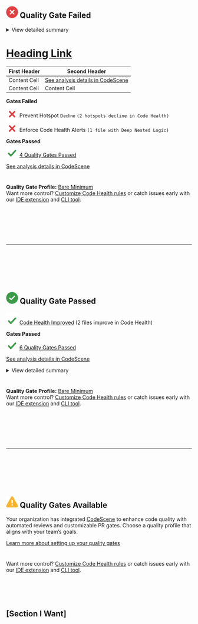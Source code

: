 [![Quality Gate Failed](https://raw.githubusercontent.com/joachim-codescene/Joachim-Test/refs/heads/3.x/fail.svg "Quality Gate Failed")](#) **Quality Gate Failed**
---

<details>
  <summary>View detailed summary</summary>
<br>
<table><thead><tr><th align="left" width="700px">File</th>
<th align="left" width="400px">Violation</th>
<th align="left" width="auto"></th>
</tr></thead>
<tbody>
<tr><td>Prevent Hotspot Decline</td><td>(2 hotspots decline in Code Health)</td><td>
  
[Suppress](http://codescene.com)

 </td></tr>
<tr><td>hej</td><td>hej</td><td>
  
[Suppress](http://codescene.com)

 </td></tr>
 <tr><td>hej</td><td>hej</td><td>
  
[Suppress](http://codescene.com)

 </td></tr></tbody></table>
</details>

# [Heading Link](#section-i-want)

| First Header  | Second Header |
| ------------- | ------------- |
| Content Cell  | [See analysis details in CodeScene](http://codescene.com)  |
| Content Cell  | Content Cell  |

**Gates Failed**<br>
[![](https://raw.githubusercontent.com/joachim-codescene/Joachim-Test/refs/heads/3.x/x1.svg)](#) Prevent Hotspot <small>Decline</small> `(2 hotspots decline in Code Health)`<br>
[![](https://raw.githubusercontent.com/joachim-codescene/Joachim-Test/refs/heads/3.x/x1.svg)](#) Enforce Code Health Alerts `(1 file with Deep Nested Logic)`<br>

**Gates Passed**<br>
[![](https://raw.githubusercontent.com/joachim-codescene/Joachim-Test/refs/heads/3.x/pass1.svg)](#) [4 Quality Gates Passed](http://codescene.com) <br>

[See analysis details in CodeScene](http://codescene.com)

#
**Quality Gate Profile:** [Bare Minimum](http://codescene.com) <br>
Want more control? [Customize Code Health rules](http://codescene.com) or catch issues early with our [IDE extension](http://codescene.com) and [CLI tool](http://codescene.com).
 
<br><br><br><br><br>
<hr>
<br><br><br><br><br>

[![Quality Gate passed](https://raw.githubusercontent.com/joachim-codescene/Joachim-Test/refs/heads/3.x/pass.svg "Quality Gate passed")](#) **Quality Gate Passed**
---
[![](https://raw.githubusercontent.com/joachim-codescene/Joachim-Test/refs/heads/3.x/pass1.svg)](#) [Code Health Improved](http://codescene.com) (2 files improve in Code Health)<br>

**Gates Passed**<br>
[![](https://raw.githubusercontent.com/joachim-codescene/Joachim-Test/refs/heads/3.x/pass1.svg)](#) [6 Quality Gates Passed](http://codescene.com) <br>

[See analysis details in CodeScene](http://codescene.com)

<details>
  <summary>View detailed summary</summary>

  ### Some Javascript
  ```js
  function logSomething(something) {
    console.log('Something', something);
  }
  ```
</details>

#
**Quality Gate Profile:** [Bare Minimum](http://codescene.com) <br>
Want more control? [Customize Code Health rules](http://codescene.com) or catch issues early with our [IDE extension](http://codescene.com) and [CLI tool](http://codescene.com).
 
<br><br><br><br><br>
<hr>
<br><br><br><br><br>

[![Quality Gates Available](https://raw.githubusercontent.com/joachim-codescene/Joachim-Test/refs/heads/3.x/warning.svg "Quality Gates Available")](#) **Quality Gates Available**
---

Your organization has integrated [CodeScene](http://codescene.com) to enhance code quality with automated reviews and customizable PR gates. Choose a quality profile that aligns with your team’s goals.<br>

[Learn more about setting up your quality gates](http://codescene.com)

#
Want more control? [Customize Code Health rules](http://codescene.com) or catch issues early with our [IDE extension](http://codescene.com) and [CLI tool](http://codescene.com).
<br><br><br><br><br>
## [Section I Want] 
